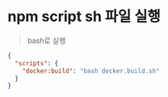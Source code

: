 # npm script sh 파일 실행

> bash로 실행

```json
{
  "scripts": {
    "docker:build": "bash docker.build.sh"
  }
}
```
